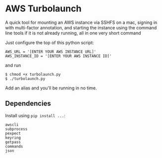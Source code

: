 # AWS Turbolaunch
A quick tool for mounting an AWS instance via SSHFS on a mac, signing in with multi-factor annotation, and starting the instance using the command line tools if it is not already running, all in one very short command

Just configure the top of this python script:

```
AWS_URL = '[ENTER YOUR AWS INSTANCE URL]'
AWS_INSTANCE_ID = '[ENTER YOUR AWS INSTANCE ID]'
```

and run

```
$ chmod +x turbolaunch.py
$ ./turbolaunch.py
```

Add an alias and you'll be running in no time.

## Dependencies

Install using `pip install ...`:

```
awscli
subprocess
pexpect
keyring
getpass
commands
json
```
